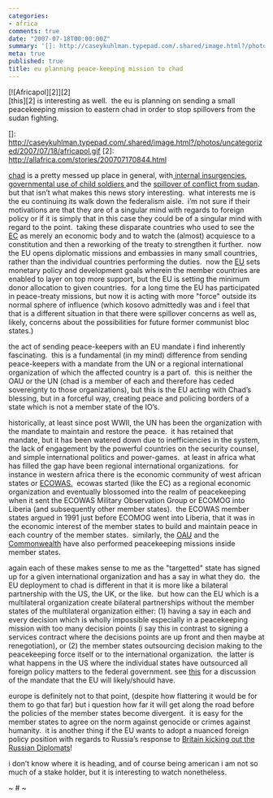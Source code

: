 ```yaml
---
categories:
- africa
comments: true
date: "2007-07-18T00:00:00Z"
summary: '[]: http://caseykuhlman.typepad.com/.shared/image.html?/photos/uncategorized/2007/07/18/africapol.gif'
meta: true
published: true
title: eu planning peace-keeping mission to chad
---
```


[![Africapol][2]][2]  
[this][2] is interesting as well.  the eu is planning on sending a small peacekeeping mission to eastern chad in order to stop spillovers from the sudan fighting.  

 []: http://caseykuhlman.typepad.com/.shared/image.html?/photos/uncategorized/2007/07/18/africapol.gif
 [2]: http://allafrica.com/stories/200707170844.html

[chad][3] is a pretty messed up place in general, with[ internal insurgencies][4], [governmental use of child soldiers ][5]and the [spillover of conflict from sudan][6].  but that isn’t what makes this news story interesting.  what interests me is the eu continuing its walk down the federalism aisle.  i’m not sure if their motivations are that they are of a singular mind with regards to foreign policy or if it is simply that in this case they could be of a singular mind with regard to the point.  taking these disparate countries who used to see the [EC][7] as merely an economic body and to watch the (almost) acquiesce to a constitution and then a reworking of the treaty to strengthen it further.  now the EU opens diplomatic missions and embassies in many small countries, rather than the individual countries performing the duties.  now the [EU][8] sets monetary policy and development goals wherein the member countries are enabled to layer on top more support, but the EU is setting the minimum donor allocation to given countries.  for a long time the EU has participated in peace-treaty missions, but now it is acting with more "force" outside its normal sphere of influence (which kosovo admittedly was and i feel that that is a different situation in that there were spillover concerns as well as, likely, concerns about the possibilities for future former communist bloc states.)

 [3]: http://maps.google.com/maps?q=chad&ie=UTF8&ll=13.923404,18.720703&spn=38.774747,71.71875&t=h&z=4&om=1
 [4]: http://allafrica.com/stories/200707170344.html
 [5]: http://www.mg.co.za/articlePage.aspx?articleid=314156&area=/breaking_news/breaking_news__africa/
 [6]: http://english.aljazeera.net/NR/exeres/6E28B770-9BDE-4241-A1F8-D5E4C4F56840.htm
 [7]: http://ec.europa.eu/index_en.htm
 [8]: http://europa.eu/index_en.htm

the act of sending peace-keepers with an EU mandate i find inherently fascinating.  this is a fundamental (in my mind) difference from sending peace-keepers with a mandate from the UN or a regional international organization of which the affected country is a part of.  this is neither the OAU or the UN (chad is a member of each and therefore has ceded sovereignty to those organizations), but this is the EU acting with Chad’s blessing, but in a forceful way, creating peace and policing borders of a state which is not a member state of the IO’s.  

historically, at least since post WWII, the UN has been the organization with the mandate to maintain and restore the peace.  it has retained that mandate, but it has been watered down due to inefficiencies in the system, the lack of engagement by the powerful countries on the security counsel, and simple international politics and power-games.  at least in africa what has filled the gap have been regional international organizations.  for instance in western africa there is the economic community of west african states or [ECOWAS.][9]  ecowas started (like the EC) as a regional economic organization and eventually blossomed into the realm of peacekeeping when it sent the ECOWAS Military Observation Group or ECOMOG into Liberia (and subsequently other member states).  the ECOWAS member states argued in 1991 just before ECOMOG went into Liberia, that it was in the economic interest of the member states to build and maintain peace in each country of the member states.  similarly, the [OAU][10] and the [Commonwealth][11] have also performed peacekeeping missions inside member states.

 [9]: http://www.ecowas.int/
 [10]: http://www.africa-union.org/
 [11]: http://www.thecommonwealth.org/

again each of these makes sense to me as the "targetted" state has signed up for a given international organization and has a say in what they do.  the EU deployment to chad is different in that it is more like a bilateral partnership with the US, the UK, or the like.  but how can the EU which is a multilateral organization create bilateral partnerships without the member states of the multilateral organization either: (1) having a say in each and every decision which is wholly impossible especially in a peacekeeping mission with too many decision points (i say this in contrast to signing a services contract where the decisions points are up front and then maybe at renegotiation), or (2) the member states outsourcing decision making to the peacekeeping force itself or to the international organization.  the latter is what happens in the US where the individual states have outsourced all foreign policy matters to the federal government. see [this][12] for a discussion of the mandate that the EU will likely/should have. 

 [12]: http://coalitionfordarfur.blogspot.com/2007/07/chad-eu-must-agree-to-strong-mandate.html

europe is definitely not to that point, (despite how flattering it would be for them to go that far) but i question how far it will get along the road before the policies of the member states become divergent.  it is easy for the member states to agree on the norm against genocide or crimes against humanity.  it is another thing if the EU wants to adopt a nuanced foreign policy position with regards to Russia’s response to [Britain kicking out the Russian Diplomats][13]!

 [13]: http://news.bbc.co.uk/2/hi/uk_news/politics/6902046.stm

i don’t know where it is heading, and of course being american i am not so much of a stake holder, but it is interesting to watch nonetheless.

~ # ~
